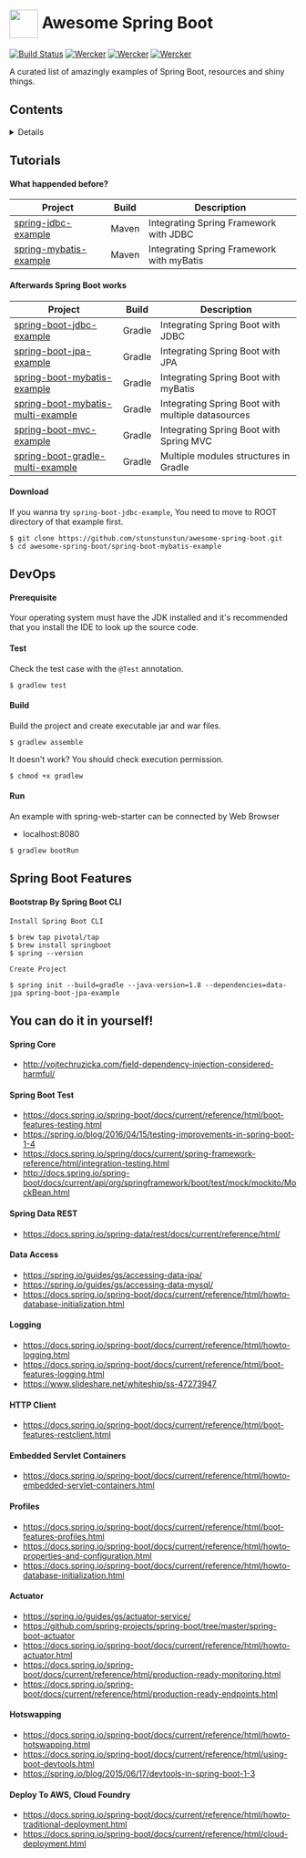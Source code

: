 

# <img src="http://stormpath.com/wp-content/uploads/2016/05/spring-boot-logo.jpg" width="50" align="absmiddle"/> Awesome Spring Boot

[![Build Status](https://travis-ci.org/stunstunstun/awesome-spring-boot.svg?branch=master)](https://travis-ci.org/stunstunstun/awesome-spring-boot.svg)
[![Wercker](https://img.shields.io/badge/spring--boot-1.5.3.RELEASE-brightgreen.svg)]()
[![Wercker](https://img.shields.io/badge/java-8-brightgreen.svg)]()
[![Wercker](https://img.shields.io/badge/gradle-3.5-brightgreen.svg)]()

A curated list of amazingly examples of Spring Boot, resources and shiny things.

## Contents

<details>
<!-- toc -->

- [Tutorials](#tutorials)
- [DevOps](#devops)
  - [Prerequisite](#prerequisite)
  - [Test](#test)
  - [Build](#build)
  - [Run](#run)
- [Spring Boot Features](#spring-boot-features)

<!-- tocstop -->
</details>

## Tutorials

#### What happended before?

Project | Build | Description |
---|---|----
[spring-jdbc-example](https://github.com/stunstunstun/awesome-spring-boot/tree/master/spring-jdbc-example) | Maven | Integrating Spring Framework with JDBC
[spring-mybatis-example](https://github.com/stunstunstun/awesome-spring-boot/tree/master/spring-mybatis-example) | Maven | Integrating Spring Framework with myBatis

#### Afterwards Spring Boot works

Project | Build | Description |
---|---|----
[spring-boot-jdbc-example](https://github.com/stunstunstun/awesome-spring-boot/tree/master/spring-boot-jdbc-example) | Gradle | Integrating Spring Boot with JDBC
[spring-boot-jpa-example](https://github.com/stunstunstun/awesome-spring-boot/tree/master/spring-boot-jpa-example) | Gradle | Integrating Spring Boot with JPA
[spring-boot-mybatis-example](https://github.com/stunstunstun/awesome-spring-boot/tree/master/spring-boot-mybatis-example)| Gradle | Integrating Spring Boot with myBatis
[spring-boot-mybatis-multi-example](https://github.com/stunstunstun/awesome-spring-boot/tree/master/spring-boot-mybatis-multi-example) | Gradle | Integrating Spring Boot with multiple datasources
[spring-boot-mvc-example](https://github.com/stunstunstun/awesome-spring-boot/tree/master/spring-boot-mvc-example) | Gradle | Integrating Spring Boot with Spring MVC
[spring-boot-gradle-multi-example](https://github.com/stunstunstun/awesome-spring-boot/tree/master/spring-jdbc-example) | Gradle | Multiple modules structures in Gradle

#### Download

If you wanna try `spring-boot-jdbc-example`, You need to move to ROOT directory of that example first.

```
$ git clone https://github.com/stunstunstun/awesome-spring-boot.git
$ cd awesome-spring-boot/spring-boot-mybatis-example
```

## DevOps

#### Prerequisite

Your operating system must have the JDK installed and it's recommended that you install the IDE to look up the source code.

#### Test

Check the test case with the `@Test` annotation.

```
$ gradlew test 
```

#### Build

Build the project and create executable jar and war files.

```
$ gradlew assemble 
```

It doesn't work? You should check execution permission.

```
$ chmod +x gradlew
```

#### Run

An example with spring-web-starter can be connected by Web Browser

- localhost:8080

```
$ gradlew bootRun
```

## Spring Boot Features

#### Bootstrap By Spring Boot CLI

`Install Spring Boot CLI`
```
$ brew tap pivotal/tap
$ brew install springboot
$ spring --version
```

`Create Project`
```
$ spring init --build=gradle --java-version=1.8 --dependencies=data-jpa spring-boot-jpa-example
```

## You can do it in yourself!

#### Spring Core
- http://vojtechruzicka.com/field-dependency-injection-considered-harmful/

#### Spring Boot Test
- https://docs.spring.io/spring-boot/docs/current/reference/html/boot-features-testing.html
- https://spring.io/blog/2016/04/15/testing-improvements-in-spring-boot-1-4
- https://docs.spring.io/spring/docs/current/spring-framework-reference/html/integration-testing.html
- http://docs.spring.io/spring-boot/docs/current/api/org/springframework/boot/test/mock/mockito/MockBean.html

#### Spring Data REST
- https://docs.spring.io/spring-data/rest/docs/current/reference/html/


#### Data Access
- https://spring.io/guides/gs/accessing-data-jpa/
- https://spring.io/guides/gs/accessing-data-mysql/
- https://docs.spring.io/spring-boot/docs/current/reference/html/howto-database-initialization.html

#### Logging
- https://docs.spring.io/spring-boot/docs/current/reference/html/howto-logging.html
- https://docs.spring.io/spring-boot/docs/current/reference/html/boot-features-logging.html
- https://www.slideshare.net/whiteship/ss-47273947

#### HTTP Client
- https://docs.spring.io/spring-boot/docs/current/reference/html/boot-features-restclient.html

#### Embedded Servlet Containers
- https://docs.spring.io/spring-boot/docs/current/reference/html/howto-embedded-servlet-containers.html

#### Profiles
- https://docs.spring.io/spring-boot/docs/current/reference/html/boot-features-profiles.html
- https://docs.spring.io/spring-boot/docs/current/reference/html/howto-properties-and-configuration.html
- https://docs.spring.io/spring-boot/docs/current/reference/html/howto-database-initialization.html

#### Actuator
- https://spring.io/guides/gs/actuator-service/
- https://github.com/spring-projects/spring-boot/tree/master/spring-boot-actuator
- https://docs.spring.io/spring-boot/docs/current/reference/html/howto-actuator.html
- https://docs.spring.io/spring-boot/docs/current/reference/html/production-ready-monitoring.html
- https://docs.spring.io/spring-boot/docs/current/reference/html/production-ready-endpoints.html 

#### Hotswapping
- https://docs.spring.io/spring-boot/docs/current/reference/html/howto-hotswapping.html
- https://docs.spring.io/spring-boot/docs/current/reference/html/using-boot-devtools.html
- https://spring.io/blog/2015/06/17/devtools-in-spring-boot-1-3

#### Deploy To AWS, Cloud Foundry
- https://docs.spring.io/spring-boot/docs/current/reference/html/howto-traditional-deployment.html
- https://docs.spring.io/spring-boot/docs/current/reference/html/cloud-deployment.html
